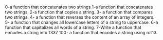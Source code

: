 0-a function that concatenates two strings
1-a function that concatenates two strings.
2-a function that copies a string.
3- a function that compares two strings.
4- a function that reverses the content of an array of integers.
5- a function that changes all lowercase letters of a string to uppercase.
6-a function that capitalizes all words of a string.
7-Write a function that encodes a string into 1337
100- a function that encodes a string using rot13.
